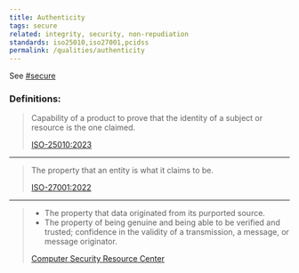 ```yaml
---
title: Authenticity
tags: secure
related: integrity, security, non-repudiation
standards: iso25010,iso27001,pcidss
permalink: /qualities/authenticity
---
```


See [#secure](/tag-secure)

### Definitions:


>Capability of a product to prove that the identity of a subject or resource is the one claimed.
>
>[ISO-25010:2023](/references/#iso-25010-2023)

<hr class="with-no-margin"/>

>The property that an entity is what it claims to be.
>
>[ISO-27001:2022](https://www.iso.org/standard/27001)

<hr class="with-no-margin"/>

>* The property that data originated from its purported source.
>* The property of being genuine and being able to be verified and trusted; confidence in the validity of a transmission, a message, or message originator.
>
>[Computer Security Resource Center](https://csrc.nist.gov/glossary/term/authenticity)
